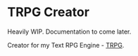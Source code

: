 # TRPG Creator

Heavily WIP. Documentation to come later.

Creator for my Text RPG Engine - [TRPG](https://github.com/jacobcheatley/trpg).